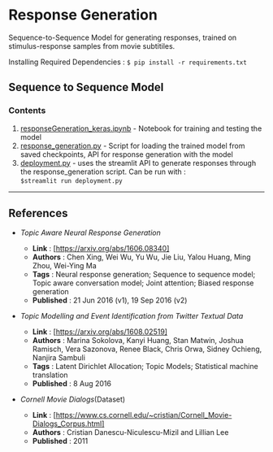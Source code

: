 # Response Generation

Sequence-to-Sequence Model for generating responses, trained on stimulus-response samples from movie subtitiles.

Installing Required Dependencies : `$ pip install -r requirements.txt`

## Sequence to Sequence Model

### Contents

1. [responseGeneration_keras.ipynb](responseGeneration_keras.ipynb) - Notebook for training and testing the model
2. [response_generation.py](response_generation.py) - Script for loading the trained model from saved checkpoints, API for response generation with the model
3. [deployment.py](deployment.py) - uses the streamlit API to generate responses through the response_generation script. Can be run with :</br>
`$streamlit run deployment.py`


***

## References

* _Topic Aware Neural Response Generation_
  * **Link** : [https://arxiv.org/abs/1606.08340]
  * **Authors** : Chen Xing, Wei Wu, Yu Wu, Jie Liu, Yalou Huang, Ming Zhou, Wei-Ying Ma
  * **Tags** : Neural response generation; Sequence to sequence model; Topic aware conversation model; Joint attention; Biased response generation
  * **Published** : 21 Jun 2016 (v1), 19 Sep 2016 (v2)

* _Topic Modelling and Event Identification from Twitter Textual Data_
  * **Link** : [https://arxiv.org/abs/1608.02519]
  * **Authors** : Marina Sokolova, Kanyi Huang, Stan Matwin, Joshua Ramisch, Vera Sazonova, Renee Black, Chris Orwa, Sidney Ochieng, Nanjira Sambuli
  * **Tags** : Latent Dirichlet Allocation; Topic Models; Statistical machine translation
  * **Published** : 8 Aug 2016

* _Cornell Movie Dialogs_(Dataset)
  * **Link** : [https://www.cs.cornell.edu/~cristian/Cornell_Movie-Dialogs_Corpus.html]
  * **Authors** : Cristian Danescu-Niculescu-Mizil and Lillian Lee
  * **Published** : 2011
